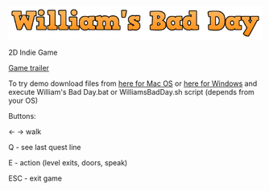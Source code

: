 ![Logo](https://github.com/DmitryBelenov/WilliamsBadDay_The_Game/blob/master/src/main/resources/img/logo/logo.png)

2D Indie Game 

[Game trailer](https://www.youtube.com/watch?v=CFIzr-FKWRI&t=13s)

To try demo download files from
[here for Mac OS](https://github.com/DmitryBelenov/WilliamsBadDay_The_Game/tree/master/src/main/resources/demos/1.0.0-pre-alfa/macosx)
or
[here for Windows](https://github.com/DmitryBelenov/WilliamsBadDay_The_Game/tree/master/src/main/resources/demos/1.0.0-pre-alfa/win64)
and execute William's Bad Day.bat or WilliamsBadDay.sh script (depends from your OS)

Buttons: 

<- -> walk

Q - see last quest line

E - action (level exits, doors, speak)

ESC - exit game
